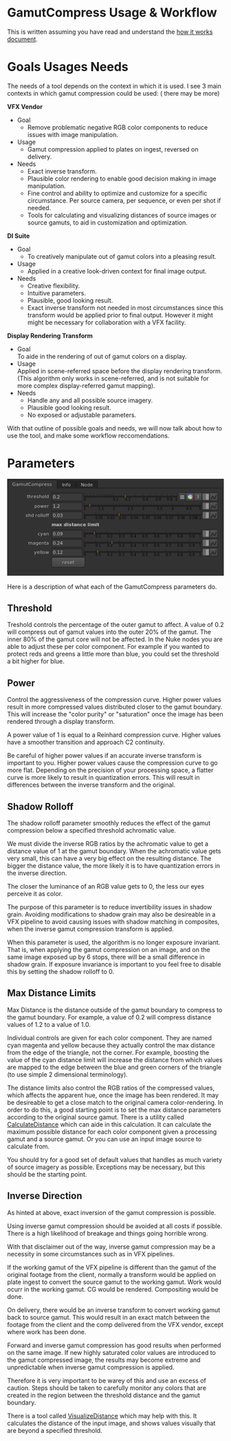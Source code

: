 # GamutCompress Usage & Workflow

This is written assuming you have read and understand the [how it works document](/docs/gamut-compress-algorithm.md).


# Goals Usages Needs
The needs of a tool depends on the context in which it is used. I see 3 main contexts in which gamut compression could be used: ( there may be more)

**VFX Vendor**
+ Goal
    * Remove problematic negative RGB color components to reduce issues with image manipulation.
+ Usage
    * Gamut compression applied to plates on ingest, reversed on delivery.
+ Needs  
    * Exact inverse transform.
    * Plausible color rendering to enable good decision making in image manipulation.
    * Fine control and ability to optimize and customize for a specific circumstance. Per source camera, per sequence, or even per shot if needed.
    * Tools for calculating and visualizing distances of source images or source gamuts, to aid in customization and optimization.  

**DI Suite**
+ Goal
    * To creatively manipulate out of gamut colors into a pleasing result.
+ Usage
    * Applied in a creative look-driven context for final image output.
+ Needs
    * Creative flexibility.
    * Intuitive parameters.
    * Plausible, good looking result.
    * Exact inverse transform not needed in most circumstances since this transform would be applied prior to final output. However it might might be necessary for collaboration with a VFX facility.

**Display Rendering Transform**
+ Goal  
To aide in the rendering of out of gamut colors on a display.
+ Usage  
Applied in scene-referred space before the display rendering transform.  
(This algorithm only works in scene-referred, and is not suitable for more complex display-referred gamut mapping).
+ Needs
    * Handle any and all possible source imagery.
    * Plausible good looking result.
    * No exposed or adjustable parameters.

With that outline of possible goals and needs, we will now talk about how to use the tool, and make some workflow reccomendations.



# Parameters
![GamutCompress Nuke UI](/images/screenshots/GamutCompress_nuke-ui.png)

Here is a description of what each of the GamutCompress parameters do.


## Threshold
Treshold controls the percentage of the outer gamut to affect. A value of 0.2 will compress out of gamut values into the outer 20% of the gamut. The inner 80% of the gamut core will not be affected. In the Nuke nodes you are able to adjust these per color component. For example if you wanted to protect reds and greens a little more than blue, you could set the threshold a bit higher for blue.


## Power
Control the aggressiveness of the compression curve. Higher power values result in more compressed values distributed closer to the gamut boundary. This will increase the "color purity" or "saturation" once the image has been rendered through a display transform.  

A power value of 1 is equal to a Reinhard compression curve. Higher values have a smoother transition and approach C2 continuity.  

Be careful of higher power values if an accurate inverse transform is important to you. Higher power values cause the compression curve to go more flat. Depending on the precision of your processing space, a flatter curve is more likely to result in quantization errors. This will result in differences between the inverse transform and the original.


## Shadow Rolloff
The shadow rolloff parameter smoothly reduces the effect of the gamut compression below a specified threshold achromatic value. 

We must divide the inverse RGB ratios by the achromatic value to get a distance value of 1 at the gamut boundary. When the achromatic value gets very small, this can have a very big effect on the resulting distance. The bigger the distance value, the more likely it is to have quantization errors in the inverse direction.

The closer the luminance of an RGB value gets to 0, the less our eyes perceive it as color. 

The purpose of this parameter is to reduce invertibility issues in shadow grain. Avoiding modifications to shadow grain may also be desireable in a VFX pipeline to avoid causing issues with shadow matching in composites, when the inverse gamut compression transform is applied. 

When this parameter is used, the algorithm is no longer exposure invariant. That is, when applying the gamut compression on an image, and on the same image exposed up by 6 stops, there will be a small difference in shadow grain. If exposure invariance is important to you feel free to disable this by setting the shadow rolloff to 0. 


## Max Distance Limits
Max Distance is the distance outside of the gamut boundary to compress to the gamut boundary. For example, a value of 0.2 will compress distance values of 1.2 to a value of 1.0.

Individual controls are given for each color component. They are named cyan magenta and yellow because they actually control the max distance from the edge of the triangle, not the corner. For example, boosting the value of the cyan distance limit will increase the distance from which values are mapped to the edge between the blue and green corners of the triangle (to use simple 2 dimensional terminology).

The distance limits also control the RGB ratios of the compressed values, which affects the apparent hue, once the image has been rendered. It may be desireable to get a close match to the original camera color-rendering. In order to do this, a good starting point is to set the max distance parameters according to the original source gamut. There is a utility called [CalculateDistance](/utilities/CalculateDistance.nk) which can aide in this calculation. It can calculate the maximum possible distance for each color component given a processing gamut and a source gamut. Or you can use an input image source to calculate from. 

You should try for a good set of default values that handles as much variety of source imagery as possible. Exceptions may be necessary, but this should be the starting point. 


## Inverse Direction
As hinted at above, exact inversion of the gamut compression is possible. 

Using inverse gamut compression should be avoided at all costs if possible. There is a high likelihood of breakage and things going horrible wrong. 

With that disclaimer out of the way, inverse gamut compression may be a necessity in some circumstances such as in VFX pipelines.

If the working gamut of the VFX pipeline is different than the gamut of the original footage from the client, normally a transform would be applied on plate ingest to convert the source gamut to the working gamut. Work would ocurr in the working gamut. CG would be rendered. Compositing would be done. 

On delivery, there would be an inverse transform to convert working gamut back to source gamut. This would result in an exact match between the footage from the client and the comp delivered from the VFX vendor, except where work has been done. 

Forward and inverse gamut compression has good results when performed on the same image. If new highly saturated color values are introduced to the gamut compressed image, the results may become extreme and unpredictable when  inverse gamut compression is applied. 

Therefore it is very important to be warey of this and use an excess of caution. Steps should be taken to carefully monitor any colors that are created in the region between the threshold distance and the gamut boundary. 

There is a tool called [VisualizeDistance](/utilities/VisualizeDistance.nk) which may help with this. It calculates the distance of the input image, and shows values visually that are beyond a specified threshold. 